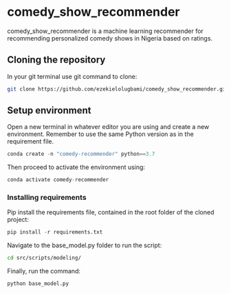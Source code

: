 # comedy_show_recommender

comedy_show_recommender is a machine learning recommender for recommending personalized comedy shows in Nigeria based on ratings.

## Cloning the repository

In your git terminal use git command to clone:

```bash
git clone https://github.com/ezekielolugbami/comedy_show_recommender.git
```

## Setup environment

Open a new terminal in whatever editor you are using and create a new environment. Remember to use the same Python version as in the requirement file.

```python
conda create -n "comedy-recommender" python==3.7
```

Then proceed to activate the environment using:

```python
conda activate comedy-recommender
```

### Installing requirements

Pip install the requirements file, contained in the root folder of the cloned project:

```python
pip install -r requirements.txt
```

Navigate to the base_model.py folder to run the script:

```bash
cd src/scripts/modeling/
```

Finally, run the command:

```python
python base_model.py
```

